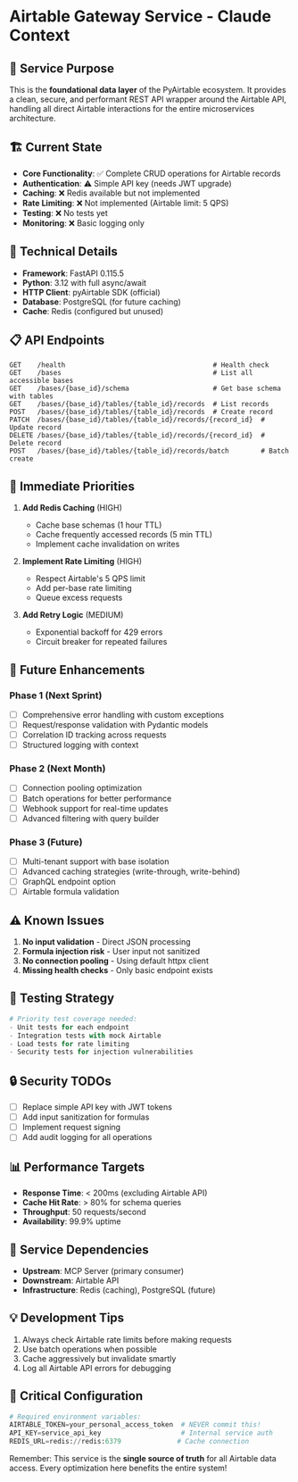 # Airtable Gateway Service - Claude Context

## 🎯 Service Purpose
This is the **foundational data layer** of the PyAirtable ecosystem. It provides a clean, secure, and performant REST API wrapper around the Airtable API, handling all direct Airtable interactions for the entire microservices architecture.

## 🏗️ Current State
- **Core Functionality**: ✅ Complete CRUD operations for Airtable records
- **Authentication**: ⚠️ Simple API key (needs JWT upgrade)
- **Caching**: ❌ Redis available but not implemented
- **Rate Limiting**: ❌ Not implemented (Airtable limit: 5 QPS)
- **Testing**: ❌ No tests yet
- **Monitoring**: ❌ Basic logging only

## 🔧 Technical Details
- **Framework**: FastAPI 0.115.5
- **Python**: 3.12 with full async/await
- **HTTP Client**: pyAirtable SDK (official)
- **Database**: PostgreSQL (for future caching)
- **Cache**: Redis (configured but unused)

## 📋 API Endpoints
```
GET    /health                                     # Health check
GET    /bases                                      # List all accessible bases
GET    /bases/{base_id}/schema                     # Get base schema with tables
GET    /bases/{base_id}/tables/{table_id}/records  # List records
POST   /bases/{base_id}/tables/{table_id}/records  # Create record
PATCH  /bases/{base_id}/tables/{table_id}/records/{record_id}  # Update record
DELETE /bases/{base_id}/tables/{table_id}/records/{record_id}  # Delete record
POST   /bases/{base_id}/tables/{table_id}/records/batch        # Batch create
```

## 🚀 Immediate Priorities
1. **Add Redis Caching** (HIGH)
   - Cache base schemas (1 hour TTL)
   - Cache frequently accessed records (5 min TTL)
   - Implement cache invalidation on writes

2. **Implement Rate Limiting** (HIGH)
   - Respect Airtable's 5 QPS limit
   - Add per-base rate limiting
   - Queue excess requests

3. **Add Retry Logic** (MEDIUM)
   - Exponential backoff for 429 errors
   - Circuit breaker for repeated failures

## 🔮 Future Enhancements
### Phase 1 (Next Sprint)
- [ ] Comprehensive error handling with custom exceptions
- [ ] Request/response validation with Pydantic models
- [ ] Correlation ID tracking across requests
- [ ] Structured logging with context

### Phase 2 (Next Month)
- [ ] Connection pooling optimization
- [ ] Batch operations for better performance
- [ ] Webhook support for real-time updates
- [ ] Advanced filtering with query builder

### Phase 3 (Future)
- [ ] Multi-tenant support with base isolation
- [ ] Advanced caching strategies (write-through, write-behind)
- [ ] GraphQL endpoint option
- [ ] Airtable formula validation

## ⚠️ Known Issues
1. **No input validation** - Direct JSON processing
2. **Formula injection risk** - User input not sanitized
3. **No connection pooling** - Using default httpx client
4. **Missing health checks** - Only basic endpoint exists

## 🧪 Testing Strategy
```python
# Priority test coverage needed:
- Unit tests for each endpoint
- Integration tests with mock Airtable
- Load tests for rate limiting
- Security tests for injection vulnerabilities
```

## 🔒 Security TODOs
- [ ] Replace simple API key with JWT tokens
- [ ] Add input sanitization for formulas
- [ ] Implement request signing
- [ ] Add audit logging for all operations

## 📊 Performance Targets
- **Response Time**: < 200ms (excluding Airtable API)
- **Cache Hit Rate**: > 80% for schema queries
- **Throughput**: 50 requests/second
- **Availability**: 99.9% uptime

## 🤝 Service Dependencies
- **Upstream**: MCP Server (primary consumer)
- **Downstream**: Airtable API
- **Infrastructure**: Redis (caching), PostgreSQL (future)

## 💡 Development Tips
1. Always check Airtable rate limits before making requests
2. Use batch operations when possible
3. Cache aggressively but invalidate smartly
4. Log all Airtable API errors for debugging

## 🚨 Critical Configuration
```python
# Required environment variables:
AIRTABLE_TOKEN=your_personal_access_token  # NEVER commit this!
API_KEY=service_api_key                    # Internal service auth
REDIS_URL=redis://redis:6379              # Cache connection
```

Remember: This service is the **single source of truth** for all Airtable data access. Every optimization here benefits the entire system!